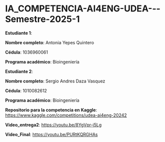 # IA_COMPETENCIA-AI4ENG-UDEA---Semestre-2025-1
**Estudiante 1**:

  **Nombre completo**: Antonia Yepes Quintero
  
  **Cédula**: 1036960061
  
  **Programa académico**: Bioingeniería
  
**Estudiante 2**:

  **Nombre completo**: Sergio Andres Daza Vasquez
  
  **Cédula**: 1010082612
  
  **Programa académico**: Bioingeniería

 **Repositorio para la competencia en Kaggle**: https://www.kaggle.com/competitions/udea-ai4eng-20242

**Video_entrega2**: https://youtu.be/8YgVpr-j5Lg

**Video_Final**: https://youtu.be/PURtKQRGHAs
